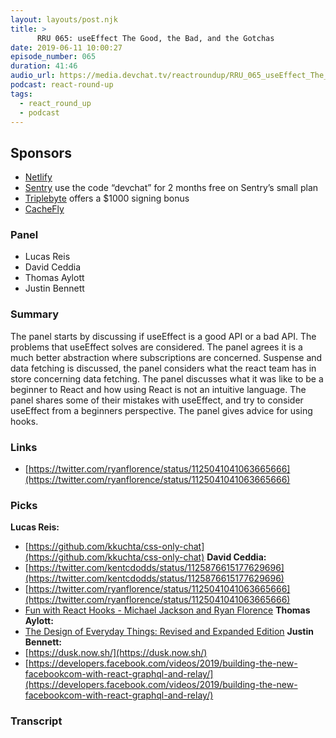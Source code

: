 ```yaml
---
layout: layouts/post.njk
title: >
      RRU 065: useEffect The Good, the Bad, and the Gotchas
date: 2019-06-11 10:00:27
episode_number: 065
duration: 41:46
audio_url: https://media.devchat.tv/reactroundup/RRU_065_useEffect_The_Good_the_Bad_and_the_Gotchas.mp3
podcast: react-round-up
tags: 
  - react_round_up
  - podcast
---
```


## **Sponsors**

- [Netlify](https://www.netlify.com/)
- [Sentry](http://sentry.io/) use the code “devchat” for 2 months free on Sentry’s small plan
- [Triplebyte](https://triplebyte.com/react) offers a $1000 signing bonus
- [CacheFly](https://www.cachefly.com/)

### **Panel**

- Lucas Reis
- David Ceddia
- Thomas Aylott
- Justin Bennett

### **Summary**
The panel starts by discussing if useEffect is a good API or a bad API. The problems that useEffect solves are considered. The panel agrees it is a much better abstraction where subscriptions are concerned. Suspense and data fetching is discussed, the panel considers what the react team has in store concerning data fetching. The panel discusses what it was like to be a beginner to React and how using React is not an intuitive language. The panel shares some of their mistakes with useEffect, and try to consider useEffect from a beginners perspective. The panel gives advice for using hooks. 
### **Links**

- [https://twitter.com/ryanflorence/status/1125041041063665666](https://twitter.com/ryanflorence/status/1125041041063665666)

### **Picks**
 **Lucas Reis:**
- [https://github.com/kkuchta/css-only-chat](https://github.com/kkuchta/css-only-chat)
**David Ceddia:**
- [https://twitter.com/kentcdodds/status/1125876615177629696](https://twitter.com/kentcdodds/status/1125876615177629696)
- [https://twitter.com/ryanflorence/status/1125041041063665666](https://twitter.com/ryanflorence/status/1125041041063665666)
- [Fun with React Hooks - Michael Jackson and Ryan Florence](https://www.youtube.com/watch?v=1jWS7cCuUXw)
**Thomas Aylott:**
- [The Design of Everyday Things: Revised and Expanded Edition](https://www.amazon.com/Design-Everyday-Things-Revised-Expanded/dp/0465050654/ref=sr_1_1?ie=UTF8&qid=1548462018&sr=8-1&linkCode=ll1&tag=devchattv-20&linkId=f06bfe7482dca8bb751ed6d7cc86e2ab&language=en_US)
**Justin Bennett:**
- [https://dusk.now.sh/](https://dusk.now.sh/)
- [https://developers.facebook.com/videos/2019/building-the-new-facebookcom-with-react-graphql-and-relay/](https://developers.facebook.com/videos/2019/building-the-new-facebookcom-with-react-graphql-and-relay/)


### Transcript


